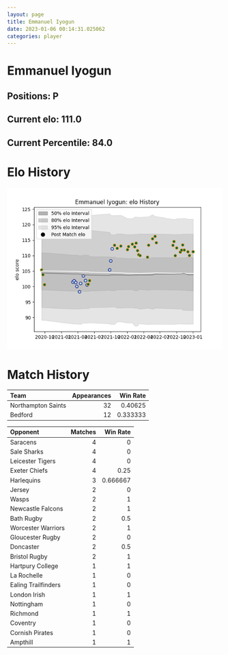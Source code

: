 ```yaml
---  
layout: page  
title: Emmanuel Iyogun  
date: 2023-01-06 00:14:31.025062  
categories: player  
---
```

# Emmanuel Iyogun

## Positions: P

## Current elo: 111.0

## Current Percentile: 84.0

# Elo History


![elo history](history_EmmanuelIyogun.png)
# Match History


| Team               |   Appearances |   Win Rate |
|:-------------------|--------------:|-----------:|
| Northampton Saints |            32 |   0.40625  |
| Bedford            |            12 |   0.333333 |

| Opponent            |   Matches |   Win Rate |
|:--------------------|----------:|-----------:|
| Saracens            |         4 |   0        |
| Sale Sharks         |         4 |   0        |
| Leicester Tigers    |         4 |   0        |
| Exeter Chiefs       |         4 |   0.25     |
| Harlequins          |         3 |   0.666667 |
| Jersey              |         2 |   0        |
| Wasps               |         2 |   1        |
| Newcastle Falcons   |         2 |   1        |
| Bath Rugby          |         2 |   0.5      |
| Worcester Warriors  |         2 |   1        |
| Gloucester Rugby    |         2 |   0        |
| Doncaster           |         2 |   0.5      |
| Bristol Rugby       |         2 |   1        |
| Hartpury College    |         1 |   1        |
| La Rochelle         |         1 |   0        |
| Ealing Trailfinders |         1 |   0        |
| London Irish        |         1 |   1        |
| Nottingham          |         1 |   0        |
| Richmond            |         1 |   1        |
| Coventry            |         1 |   0        |
| Cornish Pirates     |         1 |   0        |
| Ampthill            |         1 |   1        |